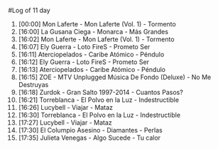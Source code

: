 #Log of 11 day

1. [00:00] Mon Laferte - Mon Laferte (Vol. 1) - Tormento
1. [16:00] La Gusana Ciega - Monarca - Más Grandes
1. [16:02] Mon Laferte - Mon Laferte (Vol. 1) - Tormento
1. [16:07] Ely Guerra - Loto FireS - Prometo Ser
1. [16:11] Aterciopelados - Caribe Atómico - Péndulo
1. [16:12] Ely Guerra - Loto FireS - Prometo Ser
1. [16:13] Aterciopelados - Caribe Atómico - Péndulo
1. [16:15] ZOE - MTV Unplugged Música De Fondo (Deluxe) - No Me Destruyas
1. [16:18] Zurdok - Gran Salto 1997-2014 - Cuantos Pasos?
1. [16:21] Torreblanca - El Polvo en la Luz - Indestructible
1. [16:26] Lucybell - Viajar - Mataz
1. [16:30] Torreblanca - El Polvo en la Luz - Indestructible
1. [17:27] Lucybell - Viajar - Mataz
1. [17:30] El Columpio Asesino - Diamantes - Perlas
1. [17:35] Julieta Venegas - Algo Sucede - Tu calor
